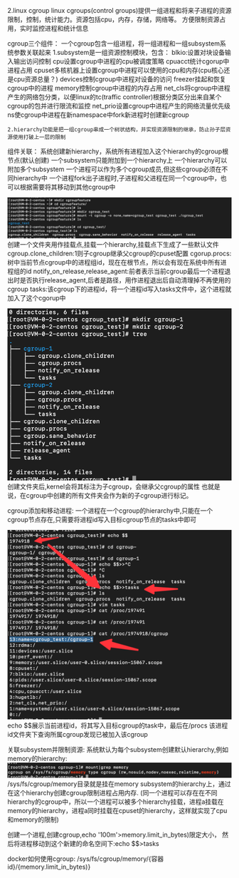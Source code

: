 2.linux cgroup
linux cgroups(control groups)提供一组进程和将来子进程的资源限制，控制，统计能力。资源包括cpu，内存，存储，网络等。
方便限制资源占用，实时监控进程和统计信息

cgroup三个组件： 一个cgroup包含一组进程，将一组进程和一组subsystem系统参数关联起来
    1.subsystem是一组资源控制模块，包含：
        blkio:设置对块设备输入输出访问控制
        cpu设置cgroup中进程的cpu被调度策略
        cpuacct统计cgorup中进程占用
        cpuset多核机器上设置cgroup中进程可以使用的cpu和内存(cpu核心还是cpu资源总量？)
        devices控制cgroup中进程对设备的访问
        freezer挂起和恢复cgroup中的进程
        memory控制cgroup中进程的内存占用
        net_cls将cgroup中进程产生的网络包分类，以便linux的tc(traffic controller)根据分类区分出来自某个cgroup的包并进行限流和监控
        net_prio设置cgroup中进程产生的网络流量优先级
        ns使cgroup中进程在新namespace中fork新进程时创建新cgroup

    2.hierarchy功能是把一组cgroup串成一个树状结构，并实现资源限制的继承，防止孙子层资源使用打破上一层的限制

组件关联：
    系统创建新hierarchy，系统所有进程加入这个hierarchy的cgroup根节点(默认创建)
    一个subsystem只能附加到一个hierarchy上
    一个hierarchy可以附加多个subsystem
    一个进程可以作为多个cgroup成员,但这些cgroup必须在不同hierarchy中
    一个进程fork出子进程时,子进程和父进程在同一个cgroup中，也可以根据需要将其移动到其他cgroup中

![img.png](img.png)
创建一个文件夹用作挂载点,挂载一个hierarchy,挂载点下生成了一些默认文件
cgroup.clone_children:1则子cgroup继承父cgroup的cpuset配置
cgorup.procs:树中当前节点cgroup中的进程组id，现在在根节点，所以会有现在系统中所有进程组的id
notify_on_release,release_agent:前者表示当前cgroup最后一个进程退出时是否执行release_agent,后者是路径，用作进程退出后自动清理掉不再使用的cgroup
tasks:该cgroup下的进程id，将一个进程id写入tasks文件中，这个进程就加入了这个cgorup中

![img_1.png](img_1.png)
创建文件夹后,kernel会将其标注为子cgroup，会继承父cgroup的属性
也就是说，在cgroup中创建的所有文件夹会作为新的子cgroup进行标记。

cgroup添加和移动进程:
一个进程在一个cgroup的hierarchy中,只能在一个cgroup节点存在,只需要将进程id写入目标cgroup节点的tasks中即可

![img_2.png](img_2.png)
echo $$展示当前进程id，将其写入目标cgroup的task中，最后在/procs
该进程id文件夹下查询所属cgroup发现已被加入该cgroup

关联subsystem并限制资源:
系统默认为每个subsystem创建默认hierarchy,例如memory的hierarchy:
![img_3.png](img_3.png)
/sys/fs/cgroup/memory目录就是挂在memory subsystem的hierarchy上，通过在这个hierarchy创建cgroup限制进程占用内存.
(同一个进程可以存在在不同hierarchy的cgroup中，所以一个进程可以被多个hierarchy挂载，进程a挂载在memory的hierarchy，进程a同时挂载在cpuset的hierarchy，这样就实现了cpu和memory的限制)

创建一个进程,创建cgroup,echo '100m'>memory.limit_in_bytes)限定大小，
然后将进程移动到这个新建的命名空间下:echo $$>tasks

docker如何使用cgroup:
/sys/fs/cgroup/memory/{容器id}/{memory.limit_in_bytes)}
